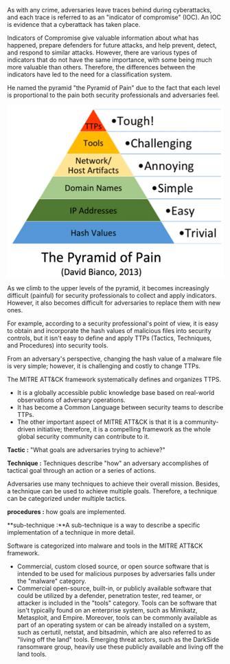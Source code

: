 As with any crime, adversaries leave traces behind during cyberattacks, and each trace is referred to as an "indicator of compromise" (IOC). An IOC is evidence that a cyberattack has taken place.

Indicators of Compromise give valuable information about what has happened, prepare defenders for future attacks, and help prevent, detect, and respond to similar attacks. However, there are various types of indicators that do not have the same importance, with some being much more valuable than others. Therefore, the differences between the indicators have led to the need for a classification system. 

He named the pyramid "the Pyramid of Pain" due to the fact that each level is proportional to the pain both security professionals and adversaries feel. 

![](images/piramid_of_pain.png)

As we climb to the upper levels of the pyramid, it becomes increasingly difficult (painful) for security professionals to collect and apply indicators. However, it also becomes difficult for adversaries to replace them with new ones. 

For example, according to a security professional's point of view, it is easy to obtain and incorporate the hash values of malicious files into security controls, but it isn't easy to define and apply TTPs (Tactics, Techniques, and Procedures) into security tools. 

From an adversary's perspective, changing the hash value of a malware file is very simple; however, it is challenging and costly to change TTPs. 

The MITRE ATT&CK framework systematically defines and organizes TTPS. 
- It is a globally accessible public knowledge base based on real-world observations of adversary operations.
- It has become a Common Language between security teams to describe TTPs.
- The other important aspect of MITRE ATT&CK is that it is a community-driven initiative; therefore, it is a compelling framework as the whole global security community can contribute to it. 

**Tactic :** "What goals are adversaries trying to achieve?"

**Technique :**  Techniques describe "how" an adversary accomplishes of tactical goal through an action or a series of actions. 

Adversaries use many techniques to achieve their overall mission. Besides, a technique can be used to achieve multiple goals. Therefore, a technique can be categorized under multiple tactics.


**procedures :** how  goals are implemented.

**sub-technique :**A sub-technique is a way to describe a specific implementation of a technique in more detail. 


Software is categorized into malware and tools in the MITRE ATT&CK framework. 
- Commercial, custom closed source, or open source software that is intended to be used for malicious purposes by adversaries falls under the "malware" category. 
- Commercial open-source, built-in, or publicly available software that could be utilized by a defender, penetration tester, red teamer, or attacker is included in the "tools" category. Tools can be software that isn't typically found on an enterprise system, such as Mimikatz, Metasploit, and Empire. Moreover, tools can be commonly available as part of an operating system or can be already installed on a system, such as certutil, netstat, and bitsadmin, which are also referred to as "living off the land" tools. Emerging threat actors, such as the DarkSide ransomware group, heavily use these publicly available and living off the land tools. 